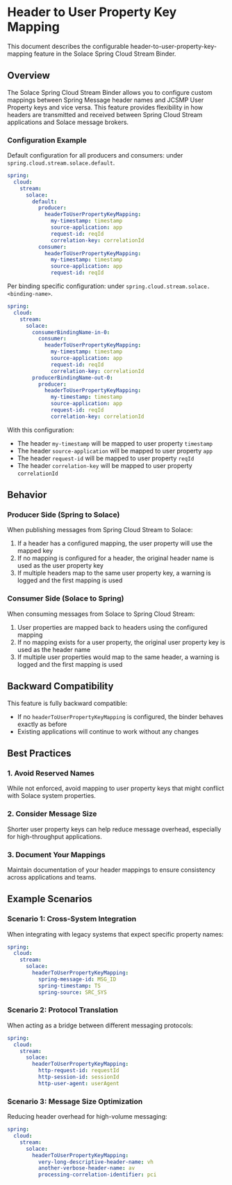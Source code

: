 # Header to User Property Key Mapping

This document describes the configurable header-to-user-property-key-mapping feature in the Solace Spring Cloud Stream Binder.

## Overview

The Solace Spring Cloud Stream Binder allows you to configure custom mappings between Spring Message header names and JCSMP User Property keys and vice versa. This feature provides flexibility in how headers are transmitted and received between Spring Cloud Stream applications and Solace message brokers.

### Configuration Example

Default configuration for all producers and consumers: under `spring.cloud.stream.solace.default`.

```yaml
spring:
  cloud:
    stream:
      solace:
        default:
          producer:
            headerToUserPropertyKeyMapping:
              my-timestamp: timestamp
              source-application: app
              request-id: reqId
              correlation-key: correlationId
          consumer:
            headerToUserPropertyKeyMapping:
              my-timestamp: timestamp
              source-application: app
              request-id: reqId
```

Per binding specific configuration: under `spring.cloud.stream.solace.<binding-name>`.

```yaml
spring:
  cloud:
    stream:
      solace:
        consumerBindingName-in-0:
          consumer:
            headerToUserPropertyKeyMapping:
              my-timestamp: timestamp
              source-application: app
              request-id: reqId
              correlation-key: correlationId
        producerBindingName-out-0:
          producer:
            headerToUserPropertyKeyMapping:
              my-timestamp: timestamp
              source-application: app
              request-id: reqId
              correlation-key: correlationId
```

With this configuration:
- The header `my-timestamp` will be mapped to user property `timestamp`
- The header `source-application` will be mapped to user property `app`
- The header `request-id` will be mapped to user property `reqId`
- The header `correlation-key` will be mapped to user property `correlationId`

## Behavior

### Producer Side (Spring to Solace)
When publishing messages from Spring Cloud Stream to Solace:
1. If a header has a configured mapping, the user property will use the mapped key
2. If no mapping is configured for a header, the original header name is used as the user property key
3. If multiple headers map to the same user property key, a warning is logged and the first mapping is used

### Consumer Side (Solace to Spring)
When consuming messages from Solace to Spring Cloud Stream:
1. User properties are mapped back to headers using the configured mapping
2. If no mapping exists for a user property, the original user property key is used as the header name
3. If multiple user properties would map to the same header, a warning is logged and the first mapping is used


## Backward Compatibility

This feature is fully backward compatible:
- If no `headerToUserPropertyKeyMapping` is configured, the binder behaves exactly as before
- Existing applications will continue to work without any changes

## Best Practices

### 1. Avoid Reserved Names
While not enforced, avoid mapping to user property keys that might conflict with Solace system properties.

### 2. Consider Message Size
Shorter user property keys can help reduce message overhead, especially for high-throughput applications.

### 3. Document Your Mappings
Maintain documentation of your header mappings to ensure consistency across applications and teams.

## Example Scenarios

### Scenario 1: Cross-System Integration
When integrating with legacy systems that expect specific property names:

```yaml
spring:
  cloud:
    stream:
      solace:
        headerToUserPropertyKeyMapping:
          spring-message-id: MSG_ID
          spring-timestamp: TS
          spring-source: SRC_SYS
```

### Scenario 2: Protocol Translation
When acting as a bridge between different messaging protocols:

```yaml
spring:
  cloud:
    stream:
      solace:
        headerToUserPropertyKeyMapping:
          http-request-id: requestId
          http-session-id: sessionId
          http-user-agent: userAgent
```

### Scenario 3: Message Size Optimization
Reducing header overhead for high-volume messaging:

```yaml
spring:
  cloud:
    stream:
      solace:
        headerToUserPropertyKeyMapping:
          very-long-descriptive-header-name: vh
          another-verbose-header-name: av
          processing-correlation-identifier: pci
```